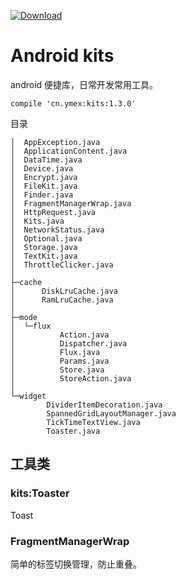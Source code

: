 [ ![Download](https://api.bintray.com/packages/ymex/maven/kits/images/download.svg) ](https://bintray.com/ymex/maven/kits/_latestVersion)

# Android kits

android 便捷库，日常开发常用工具。

```
compile 'cn.ymex:kits:1.3.0'
```

目录
```
│  AppException.java
│  ApplicationContent.java
│  DataTime.java
│  Device.java
│  Encrypt.java
│  FileKit.java
│  Finder.java
│  FragmentManagerWrap.java
│  HttpRequest.java
│  Kits.java
│  NetworkStatus.java
│  Optional.java
│  Storage.java
│  TextKit.java
│  ThrottleClicker.java
│
├─cache
│      DiskLruCache.java
│      RamLruCache.java
│
├─mode
│  └─flux
│          Action.java
│          Dispatcher.java
│          Flux.java
│          Params.java
│          Store.java
│          StoreAction.java
│
└─widget
        DividerItemDecoration.java
        SpannedGridLayoutManager.java
        TickTimeTextView.java
        Toaster.java

```

## 工具类


### kits:Toaster
Toast

### FragmentManagerWrap
简单的标签切换管理，防止重叠。
